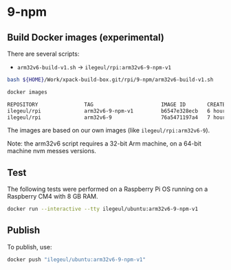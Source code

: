 
# 9-npm

## Build Docker images (experimental)

There are several scripts:

- `arm32v6-build-v1.sh` -> `ilegeul/rpi:arm32v6-9-npm-v1`

```sh
bash ${HOME}/Work/xpack-build-box.git/rpi/9-npm/arm32v6-build-v1.sh

docker images

REPOSITORY               TAG                      IMAGE ID       CREATED        SIZE
ilegeul/rpi              arm32v6-9-npm-v1         b6547e328ecb   6 hours ago    604MB
ilegeul/rpi              arm32v6-9                76a5471197a4   7 hours ago    275MB

```

The images are based on our own images (like `ilegeul/rpi:arm32v6-9`).

Note: the arm32v6 script requires a 32-bit Arm machine, on a 64-bit machine
nvm messes versions.

## Test

The following tests were performed on a Raspberry Pi OS
running on a Raspberry CM4 with 8 GB RAM.

```sh
docker run --interactive --tty ilegeul/ubuntu:arm32v6-9-npm-v1
```

## Publish

To publish, use:

```sh
docker push "ilegeul/ubuntu:arm32v6-9-npm-v1"
```
